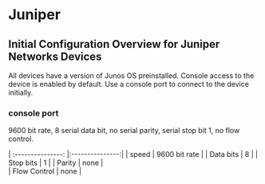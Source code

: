 # Juniper

## Initial Configuration Overview for Juniper Networks Devices
All devices have a version of Junos OS preinstalled. 
Console access to the device is enabled by default. Use a console port to connect to the device initially.

### console port

9600 bit rate, 8 serial data bit, no serial parity, serial stop bit 1, no flow control.

| :---------------: |:---------------:|
| speed  |   9600 bit rate |
| Data bits  | 8            | 
| Stop bits |    1       | 
| Parity |    none      |  
| Flow Control |    none       | 
